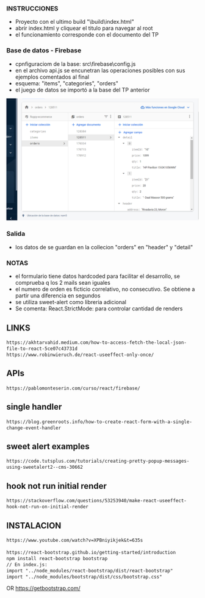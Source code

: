 ### INSTRUCCIONES 
* Proyecto con el ultimo build "\build\index.html"   
* abrir index.html y cliquear el titulo para navegar al root 
* el funcionamiento corresponde con el documento del TP  
### Base de datos - Firebase 
* cpnfiguraciom de la base: src\firebase\config.js  
* en el archivo api.js se encunetran las operaciones posibles con sus ejemplos comentados al final 
* esquema: "items", "categories", "orders" 
* el juego de datos se importó a la base del TP anterior 


<img src="/firebase.png" alt="Alt text" title="firebase esquema">


### Salida 
* los datos de se guardan en la collecion "orders" en "header" y "detail" 



### NOTAS
* el formulario tiene datos hardcoded para facilitar el desarrollo, se comprueba q los 2 mails sean iguales  
* el numero de orden es ficticio correlativo, no consecutivo. Se obtiene a partir una diferencia en segundos 
* se utiliza sweet-alert como libreria adicional 
* Se comenta: React.StrictMode: para controlar cantidad de renders 







## LINKS 
	https://akhtarvahid.medium.com/how-to-access-fetch-the-local-json-file-to-react-5ce07c43731d 
	https://www.robinwieruch.de/react-useeffect-only-once/

## APIs
	https://pablomonteserin.com/curso/react/firebase/ 

## single handler 
	https://blog.greenroots.info/how-to-create-react-form-with-a-single-change-event-handler

## sweet alert examples 
	https://code.tutsplus.com/tutorials/creating-pretty-popup-messages-using-sweetalert2--cms-30662

## hook not run initial render 
	https://stackoverflow.com/questions/53253940/make-react-useeffect-hook-not-run-on-initial-render





## INSTALACION 
	https://www.youtube.com/watch?v=XPBniyikjek&t=635s

	https://react-bootstrap.github.io/getting-started/introduction
	npm install react-bootstrap bootstrap 
	// En index.js: 
	import "../node_modules/react-bootstrap/dist/react-bootstrap"
	import "../node_modules/bootstrap/dist/css/bootstrap.css"

OR 
	https://getbootstrap.com/
	<link href="https://cdn.jsdelivr.net/npm/bootstrap@5.3.0-alpha1/dist/css/bootstrap.min.css" rel="stylesheet" integrity="sha384-GLhlTQ8iRABdZLl6O3oVMWSktQOp6b7In1Zl3/Jr59b6EGGoI1aFkw7cmDA6j6gD" crossorigin="anonymous">
	<script src="https://cdn.jsdelivr.net/npm/bootstrap@5.3.0-alpha1/dist/js/bootstrap.bundle.min.js" integrity="sha384-w76AqPfDkMBDXo30jS1Sgez6pr3x5MlQ1ZAGC+nuZB+EYdgRZgiwxhTBTkF7CXvN" crossorigin="anonymous"></script>
